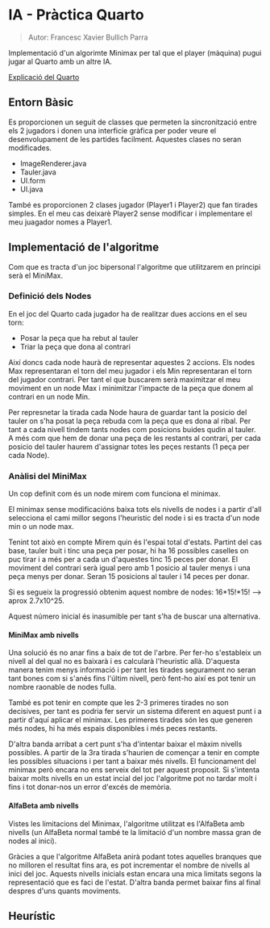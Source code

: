 # IA - Pràctica Quarto 

> Autor: Francesc Xavier Bullich Parra


Implementació d'un algorimte Minimax per tal que el player (màquina)  pugui jugar al Quarto amb un altre IA.


[Explicació del Quarto]( https://es.wikipedia.org/wiki/Quarto_(juego))

## Entorn Bàsic

Es proporcionen un seguit de classes que permeten la sincronització entre els 2 jugadors i donen una interficie gràfica per poder veure el desenvolupament de les partides facilment. Aquestes clases no seran modificades.

  - ImageRenderer.java
  - Tauler.java
  - UI.form
  - UI.java


També es proporcionen 2 clases jugador (Player1 i Player2) que fan tirades simples. En el meu cas deixarè Player2 sense modificar i implementare el meu juagador nomes a Player1.

## Implementació de l'algoritme

Com que es tracta d'un joc bipersonal l'algoritme que utilitzarem en principi serà el MiniMax.

### Definició dels Nodes

En el joc del Quarto cada jugador ha de realitzar dues accions en el seu torn:

  - Posar la peça que ha rebut al tauler
  - Triar la peça que dona al contrari
	
Així doncs cada node haurà de representar aquestes 2 accions. Els nodes Max representaran el torn del meu jugador i els Min representaran el torn del jugador contrari.
Per tant el que buscarem serà maximitzar el meu moviment en un node Max i minimitzar l'impacte de la peça que donem al contrari en un node Min.

Per represnetar la tirada cada Node haura de guardar tant la posicio del tauler on s'ha posat la peça rebuda com la peça que es dona al ribal.
Per tant a cada nivell tindem tants nodes com posicions buides qudin al tauler. A més com que hem de donar una peça de les restants al contrari, per cada posicio del tauler haurem d'assignar totes les peçes restants (1 peça per cada Node).

### Anàlisi del MiniMax

Un cop definit com és un node mirem com funciona el minimax.

El minimax sense modificacións baixa tots els nivells de nodes i a partir d'all selecciona el cami millor segons l'heuristic del node i si es tracta d'un node min o un node max.

Tenint tot això en compte Mirem quin és l'espai total d'estats.
Partint del cas base, tauler buit i tinc una peça per posar, hi ha 16 possibles caselles on puc tirar i a més per a cada un d'aquestes tinc 15 peces per donar.
El moviment del contrari serà igual pero amb 1 posicio al tauler menys i una peça menys per donar. Seran 15 posicions al tauler i 14 peces per donar.

Si es segueix la progressió obtenim aquest nombre de nodes: 16*15!*15! --> aprox 2.7x10^25.

Aquest número inicial és inasumible per tant s'ha de buscar una alternativa.

#### MiniMax amb nivells

Una solució és no anar fins a baix de tot de l'arbre. Per fer-ho s'estableix un nivell al del qual no es baixarà i es calcularà l'heuristic allà.
D'aquesta manera tenim menys informació i per tant les tirades segurament no seran tant bones com si s'anés fins l'últim nivell, però fent-ho així es pot tenir un nombre raonable de nodes fulla.

També es pot tenir en compte que les 2-3 primeres tirades no son decisives, per tant es podria fer servir un sistema diferent en aquest punt i a partir d'aquí aplicar el minimax. Les primeres tirades són les que generen més nodes, hi ha més espais disponibles i més peces restants.

D'altra banda arribat a cert punt s'ha d'intentar baixar el màxim nivells possibles. A partir de la 3ra tirada s'haurien de començar a tenir en compte les possibles situacions i per tant a baixar més nivells.
El funcionament del minimax però encara no ens serveix del tot per aquest proposit. Si s'intenta baixar molts nivells en un estat incial del joc l'algoritme pot no tardar molt i fins i tot donar-nos un error d'excés de memòria.


#### AlfaBeta amb nivells

Vistes les limitacions del Minimax, l'algoritme utilitzat es l'AlfaBeta amb nivells (un AlfaBeta normal també te la limitació d'un nombre massa gran de nodes al inici).

Gràcies a que l'algoritme AlfaBeta anirà podant totes aquelles branques que no milloren el resultat fins ara, es pot incrementar el nombre de nivells al inici del joc.
Aquests nivells inicials estan encara una mica limitats segons la representació que es faci de l'estat. D'altra banda permet baixar fins al final despres d'uns quants moviments.

## Heurístic



